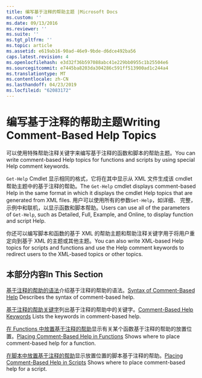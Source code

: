 ```yaml
---
title: 编写基于注释的帮助主题 |Microsoft Docs
ms.custom: ''
ms.date: 09/13/2016
ms.reviewer: ''
ms.suite: ''
ms.tgt_pltfrm: ''
ms.topic: article
ms.assetid: e619ab16-90ad-46e9-9bde-d6dce492ba56
caps.latest.revision: 4
ms.openlocfilehash: e3d32f36b597088abc41e229bb0955c1b25504e6
ms.sourcegitcommit: e7445ba8203da304286c591ff513900ad1c244a4
ms.translationtype: MT
ms.contentlocale: zh-CN
ms.lasthandoff: 04/23/2019
ms.locfileid: "62083172"
---
```

# <a name="writing-comment-based-help-topics"></a><span data-ttu-id="350e6-102">编写基于注释的帮助主题</span><span class="sxs-lookup"><span data-stu-id="350e6-102">Writing Comment-Based Help Topics</span></span>

<span data-ttu-id="350e6-103">可以使用特殊帮助注释关键字来编写基于注释的函数和脚本的帮助主题。</span><span class="sxs-lookup"><span data-stu-id="350e6-103">You can write comment-based Help topics for functions and scripts by using special Help comment keywords.</span></span>

 <span data-ttu-id="350e6-104">`Get-Help` Cmdlet 显示相同的格式，它将在其中显示从 XML 文件生成该 cmdlet 帮助主题中的基于注释的帮助。</span><span class="sxs-lookup"><span data-stu-id="350e6-104">The `Get-Help` cmdlet displays comment-based Help in the same format in which it displays the cmdlet Help topics that are generated from XML files.</span></span> <span data-ttu-id="350e6-105">用户可以使用所有的参数`Get-Help`，如详细、 完整，示例中和联机，以显示函数和脚本帮助。</span><span class="sxs-lookup"><span data-stu-id="350e6-105">Users can use all of the parameters of `Get-Help`, such as Detailed, Full, Example, and Online, to display function and script Help.</span></span>

 <span data-ttu-id="350e6-106">你还可以编写脚本和函数的基于 XML 的帮助主题和帮助注释关键字用于将用户重定向到基于 XML 的主题或其他主题。</span><span class="sxs-lookup"><span data-stu-id="350e6-106">You can also write XML-based Help topics for scripts and functions and use the Help comment keywords to redirect users to the XML-based topics or other topics.</span></span>

## <a name="in-this-section"></a><span data-ttu-id="350e6-107">本部分内容</span><span class="sxs-lookup"><span data-stu-id="350e6-107">In This Section</span></span>

 <span data-ttu-id="350e6-108">[基于注释的帮助的语法](./syntax-of-comment-based-help.md)介绍基于注释的帮助的语法。</span><span class="sxs-lookup"><span data-stu-id="350e6-108">[Syntax of Comment-Based Help](./syntax-of-comment-based-help.md) Describes the syntax of comment-based help.</span></span>

 <span data-ttu-id="350e6-109">[基于注释的帮助关键字](./comment-based-help-keywords.md)列出基于注释的帮助中的关键字。</span><span class="sxs-lookup"><span data-stu-id="350e6-109">[Comment-Based Help Keywords](./comment-based-help-keywords.md) Lists the keywords in comment-based help.</span></span>

 <span data-ttu-id="350e6-110">[在 Functions 中放置基于注释的帮助](./placing-comment-based-help-in-functions.md)显示有关某个函数基于注释的帮助的放置位置。</span><span class="sxs-lookup"><span data-stu-id="350e6-110">[Placing Comment-Based Help in Functions](./placing-comment-based-help-in-functions.md) Shows where to place comment-based help for a function.</span></span>

 <span data-ttu-id="350e6-111">[在脚本中放置基于注释的帮助](./placing-comment-based-help-in-scripts.md)显示放置位置的脚本基于注释的帮助。</span><span class="sxs-lookup"><span data-stu-id="350e6-111">[Placing Comment-Based Help in Scripts](./placing-comment-based-help-in-scripts.md) Shows where to place comment-based help for a script.</span></span>